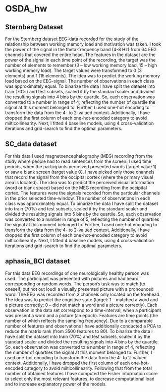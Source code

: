 # OSDA_hw

## Sternberg Dataset
For the Sternberg dataset EEG-data recorded for the study of the relationship between working memory load and motivation was taken. I took the power of the signal in the theta-frequency band (4-8 Hz) from 64 EEG channels that covered the entire head. The features in the dataset are the power of the signal in each time point of the recording, the target was the number of elements to remember (3 – low working memory load, 15 – high working memory load). The target values were transformed to 0 (3 elements) and 1 (15 elements). The idea was to predict the working memory load based on the EEG-signal. The number of observations in each class was approximately equal.
To binarize the data I have split the dataset into train (70%) and test subsets, scaled it by the standard scaler and divided the resulting signals into 4 bins by the quartile. So, each observation was converted to a number in range of 4, reflecting the number of quartile the signal at this moment belonged to. Further, I used one-hot encoding to transform the data from the 4- to 2-valued context. Additionally, I have dropped the first column of each one-hot-encoded category to avoid milticollinearity.
Next, I fitted 4 baseline models, using 4 cross-validation iterations and grid-search to find the optimal parameters.

## SC_data dataset
For this data I used magnetoencephalography (MEG) recording from the study where people had to read sentences from the screen. I used time periods, when the participants perceived presented words (target value 1) or saw a blank screen (target value 0). I have picked only those channels that record the signal from the occipital cortex (where the primary visual area is located). The idea was to predict the perceived visual information (word or blank space) based on the MEG recording from the occipital cortex. The features were the signals recorded from the particular channels in the prior selected time-window. The number of observations in each class was approximately equal.
To binarize the data I have split the dataset into train (70%) and test subsets, scaled it by the standard scaler and divided the resulting signals into 5 bins by the quartile. So, each observation was converted to a number in range of 5, reflecting the number of quartiles the signal at this moment belonged to. Further, I used one-hot encoding to transform the data from the 4- to 2-valued context. Additionally, I have dropped the first column of each one-hot-encoded category to avoid milticollinearity.
Next, I fitted 4 baseline models, using 4 cross-validation iterations and grid-search to find the optimal parameters.

## aphasia_BCI dataset
For this data EEG recordings of one neurologically healthy person was used. The participant was presented with pictures and had heard corresponding or random words. The person’s task was to match (to oneself, but not out loud) a visually presented picture with a pronounced word. The EEG was recorded from 2 channels only located on the forehead. The idea was to predict the cognitive state (target: 1 – matched a word and a picture correctly; 0 – did not match a word and a picture correctly). Each observation in the data set correspond to a time-interval, when a participant was present a word and a picture (an epoch). Features are time points (the number of which reflects the sampling frequency). Due to a comparable number of features and observations I have additionally conducted a PCA to reduce the matrix rank (from 3500 features to 80).
To binarize the data I have split the dataset into train (70%) and test subsets, scaled it by the standard scaler and divided the resulting signals into 4 bins by the quartile. So, each observation was converted to a number in range of 4, reflecting the number of quartiles the signal at this moment belonged to. Further, I used one-hot encoding to transform the data from the 4- to 2-valued context. Additionally, I have dropped the first column of each one-hot-encoded category to avoid milticollinearity. Following that from the total number of obtained features I have computed the Fisher information score to select only the most relevant features, to decrease computational load and to increase explanatory power of the models.


